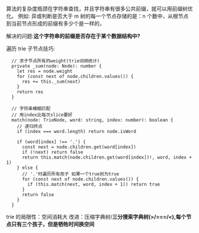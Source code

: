 <!-- 专门用于处理子串查询 -->

<!-- 字符串问题 -->
<!-- 模式匹配 -->
<!-- 编译原理 -->

算法的复杂度瓶颈在字符串查找，并且字符串有很多公共前缀，就可以用前缀树优化。
例如: 异或判断是否大于 m
树的每一个节点存储的是：n 个数中，从根节点到当前节点形成的前缀有多少个是一样的，

解决的问题:**这个字符串的前缀是否存在于某个数据结构中?**

遍历 trie 子节点技巧:

```JS
  // 求子节点所有的weight(trie词频统计)
  private _sum(node: Node): number {
    let res = node.weight
    for (const next of node.children.values()) {
      res += this._sum(next)
    }
    return res
  }
```

```JS
  // 字符串模糊匹配
  // 用index比每次slice要好
  match(node: TrieNode, word: string, index: number): boolean {
    // 递归终点
    if (index === word.length) return node.isWord

    if (word[index] !== '.') {
      const next = node.children.get(word[index])
      if (!next) return false
      return this.match(node.children.get(word[index])!, word, index + 1)
    } else {
      // '.'时遍历所有孩子 如果一个true则为true
      for (const next of node.children.values()) {
        if (this.match(next, word, index + 1)) return true
      }
      return false
    }
  }
```

trie 的局限性：空间消耗大
改进：压缩字典树/**三分搜索字典树(>/===/<),每个节点只有三个孩子，但是牺牲时间换空间**
